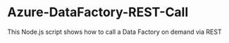 # Azure-DataFactory-REST-Call
This Node.js script shows how to call a Data Factory on demand via REST
